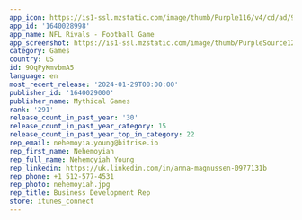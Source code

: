 ```yaml
---
app_icon: https://is1-ssl.mzstatic.com/image/thumb/Purple116/v4/cd/ad/99/cdad99d5-52ca-ce03-7c6f-d61537cd2bb3/AppIcon-1x_U007emarketing-0-7-0-85-220.png/1024x1024bb.png
app_id: '1640028998'
app_name: NFL Rivals - Football Game
app_screenshot: https://is1-ssl.mzstatic.com/image/thumb/PurpleSource126/v4/66/e5/4c/66e54cd6-c97d-7c70-09ee-7a7796ac2d23/15f53caf-251c-4f8d-a8d7-369fe23c01af_Static-01_Madden-2023-Inspired_Variant-1_2778x1284_Screen-1.png/2778x1284bb.png
category: Games
country: US
id: 9OqPyKmvbmA5
language: en
most_recent_release: '2024-01-29T00:00:00'
publisher_id: '1640029000'
publisher_name: Mythical Games
rank: '291'
release_count_in_past_year: '30'
release_count_in_past_year_category: 15
release_count_in_past_year_top_in_category: 22
rep_email: nehemoyia.young@bitrise.io
rep_first_name: Nehemoyiah
rep_full_name: Nehemoyiah Young
rep_linkedin: https://uk.linkedin.com/in/anna-magnussen-0977131b
rep_phone: +1 512-577-4531
rep_photo: nehemoyiah.jpg
rep_title: Business Development Rep
store: itunes_connect
---
```

